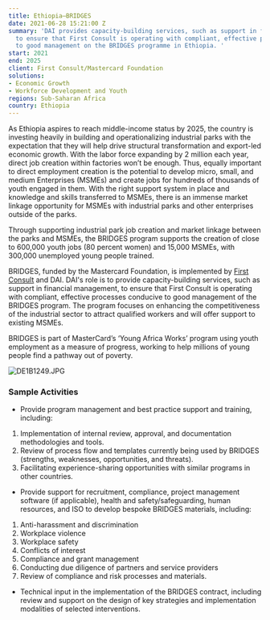 ```yaml
---
title: Ethiopia—BRIDGES
date: 2021-06-28 15:21:00 Z
summary: 'DAI provides capacity-building services, such as support in financial management,
  to ensure that First Consult is operating with compliant, effective processes conducive
  to good management on the BRIDGES programme in Ethiopia. '
start: 2021
end: 2025
client: First Consult/Mastercard Foundation
solutions:
- Economic Growth
- Workforce Development and Youth
regions: Sub-Saharan Africa
country: Ethiopia
---
```


As Ethiopia aspires to reach middle-income status by 2025, the country is investing heavily in building and operationalizing industrial parks with the expectation that they will help drive structural transformation and export-led economic growth. With the labor force expanding by 2 million each year, direct job creation within factories won’t be enough. Thus, equally important to direct employment creation is the potential to develop micro, small, and medium Enterprises (MSMEs) and create jobs for hundreds of thousands of youth engaged in them. With the right support system in place and knowledge and skills transferred to MSMEs, there is an immense market linkage opportunity for MSMEs with industrial parks and other enterprises outside of the parks.  

Through supporting industrial park job creation and market linkage between the parks and MSMEs, the BRIDGES program supports the creation of close to 600,000 youth jobs (80 percent women) and 15,000 MSMEs, with 300,000 unemployed young people trained. 

BRIDGES, funded by the Mastercard Foundation, is implemented by [First Consult](https://www.devex.com/organizations/first-consult-52402) and DAI. DAI's role is to provide capacity-building services, such as support in financial management, to ensure that First Consult is operating with compliant, effective processes conducive to good management of the BRIDGES program. The program focuses on enhancing the competitiveness of the industrial sector to attract qualified workers and will offer support to existing MSMEs. 

BRIDGES is part of MasterCard’s ‘Young Africa Works’ program using youth employment as a measure of progress, working to help millions of young people find a pathway out of poverty.

![DE1B1249.JPG](/uploads/DE1B1249.JPG)

### Sample Activities

* Provide program management and best practice support and training, including:
1. Implementation of internal review, approval, and documentation methodologies and tools.
2. Review of process flow and templates currently being used by BRIDGES (strengths, weaknesses, opportunities, and threats).
3. Facilitating experience-sharing opportunities with similar programs in other countries.
 
* Provide support for recruitment, compliance, project management software (if applicable), health and safety/safeguarding, human resources, and ISO to develop bespoke BRIDGES materials, including:
1. Anti-harassment and discrimination
2. Workplace violence
3. Workplace safety
4. Conflicts of interest
5. Compliance and grant management
6. Conducting due diligence of partners and service providers
7. Review of compliance and risk processes and materials.

* Technical input in the implementation of the BRIDGES contract, including review and support on the design of key strategies and implementation modalities of selected interventions.

 